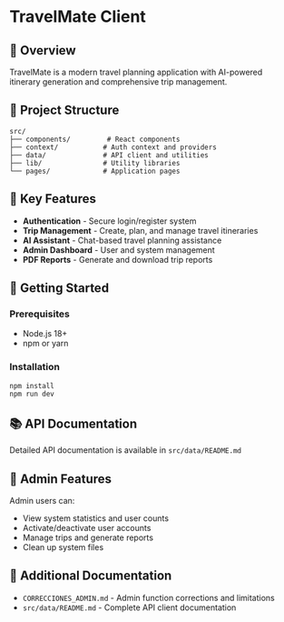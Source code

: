 # TravelMate Client

## 🌟 Overview
TravelMate is a modern travel planning application with AI-powered itinerary generation and comprehensive trip management.

## 📁 Project Structure
```
src/
├── components/         # React components
├── context/           # Auth context and providers
├── data/              # API client and utilities
├── lib/               # Utility libraries
└── pages/             # Application pages
```

## 🔧 Key Features
- **Authentication** - Secure login/register system
- **Trip Management** - Create, plan, and manage travel itineraries
- **AI Assistant** - Chat-based travel planning assistance
- **Admin Dashboard** - User and system management
- **PDF Reports** - Generate and download trip reports

## 🚀 Getting Started

### Prerequisites
- Node.js 18+
- npm or yarn

### Installation
```bash
npm install
npm run dev
```

## 📚 API Documentation
Detailed API documentation is available in `src/data/README.md`

## 🔐 Admin Features
Admin users can:
- View system statistics and user counts
- Activate/deactivate user accounts
- Manage trips and generate reports
- Clean up system files

## 📄 Additional Documentation
- `CORRECCIONES_ADMIN.md` - Admin function corrections and limitations
- `src/data/README.md` - Complete API client documentation